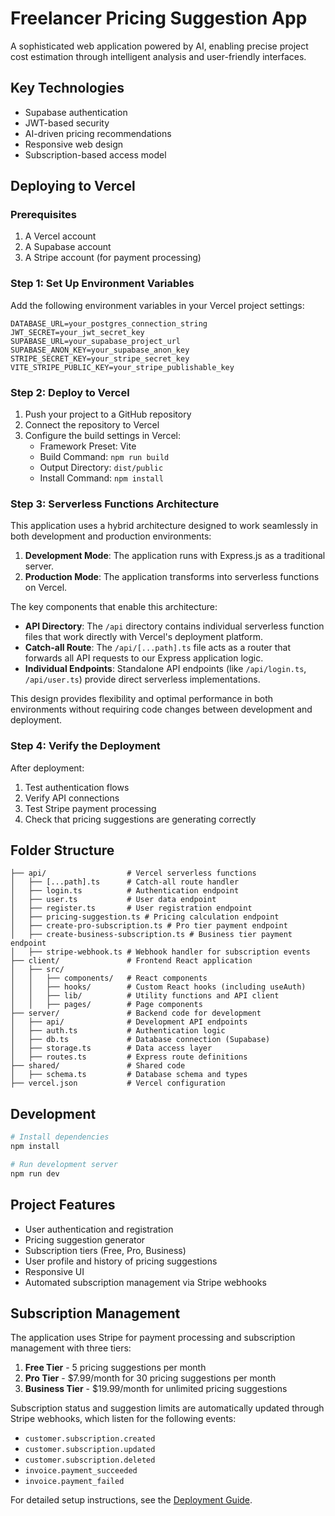 # Freelancer Pricing Suggestion App

A sophisticated web application powered by AI, enabling precise project cost estimation through intelligent analysis and user-friendly interfaces.

## Key Technologies

- Supabase authentication
- JWT-based security
- AI-driven pricing recommendations
- Responsive web design
- Subscription-based access model

## Deploying to Vercel

### Prerequisites

1. A Vercel account
2. A Supabase account
3. A Stripe account (for payment processing)

### Step 1: Set Up Environment Variables

Add the following environment variables in your Vercel project settings:

```
DATABASE_URL=your_postgres_connection_string
JWT_SECRET=your_jwt_secret_key
SUPABASE_URL=your_supabase_project_url
SUPABASE_ANON_KEY=your_supabase_anon_key
STRIPE_SECRET_KEY=your_stripe_secret_key
VITE_STRIPE_PUBLIC_KEY=your_stripe_publishable_key
```

### Step 2: Deploy to Vercel

1. Push your project to a GitHub repository
2. Connect the repository to Vercel
3. Configure the build settings in Vercel:
   - Framework Preset: Vite
   - Build Command: `npm run build`
   - Output Directory: `dist/public`
   - Install Command: `npm install`

### Step 3: Serverless Functions Architecture

This application uses a hybrid architecture designed to work seamlessly in both development and production environments:

1. **Development Mode**: The application runs with Express.js as a traditional server.
2. **Production Mode**: The application transforms into serverless functions on Vercel.

The key components that enable this architecture:

- **API Directory**: The `/api` directory contains individual serverless function files that work directly with Vercel's deployment platform.
- **Catch-all Route**: The `/api/[...path].ts` file acts as a router that forwards all API requests to our Express application logic.
- **Individual Endpoints**: Standalone API endpoints (like `/api/login.ts`, `/api/user.ts`) provide direct serverless implementations.

This design provides flexibility and optimal performance in both environments without requiring code changes between development and deployment.

### Step 4: Verify the Deployment

After deployment:
1. Test authentication flows
2. Verify API connections
3. Test Stripe payment processing
4. Check that pricing suggestions are generating correctly

## Folder Structure

```
├── api/                  # Vercel serverless functions
│   ├── [...path].ts      # Catch-all route handler
│   ├── login.ts          # Authentication endpoint
│   ├── user.ts           # User data endpoint
│   ├── register.ts       # User registration endpoint
│   ├── pricing-suggestion.ts # Pricing calculation endpoint
│   ├── create-pro-subscription.ts # Pro tier payment endpoint
│   ├── create-business-subscription.ts # Business tier payment endpoint
│   ├── stripe-webhook.ts # Webhook handler for subscription events
├── client/               # Frontend React application
│   ├── src/
│   │   ├── components/   # React components
│   │   ├── hooks/        # Custom React hooks (including useAuth)
│   │   ├── lib/          # Utility functions and API client
│   │   ├── pages/        # Page components
├── server/               # Backend code for development
│   ├── api/              # Development API endpoints
│   ├── auth.ts           # Authentication logic
│   ├── db.ts             # Database connection (Supabase)
│   ├── storage.ts        # Data access layer
│   ├── routes.ts         # Express route definitions
├── shared/               # Shared code
│   ├── schema.ts         # Database schema and types
├── vercel.json           # Vercel configuration
```

## Development

```bash
# Install dependencies
npm install

# Run development server
npm run dev
```

## Project Features

- User authentication and registration
- Pricing suggestion generator
- Subscription tiers (Free, Pro, Business)
- User profile and history of pricing suggestions
- Responsive UI
- Automated subscription management via Stripe webhooks

## Subscription Management

The application uses Stripe for payment processing and subscription management with three tiers:

1. **Free Tier** - 5 pricing suggestions per month
2. **Pro Tier** - $7.99/month for 30 pricing suggestions per month
3. **Business Tier** - $19.99/month for unlimited pricing suggestions

Subscription status and suggestion limits are automatically updated through Stripe webhooks, which listen for the following events:
- `customer.subscription.created`
- `customer.subscription.updated`
- `customer.subscription.deleted`
- `invoice.payment_succeeded`
- `invoice.payment_failed`

For detailed setup instructions, see the [Deployment Guide](DEPLOYMENT_GUIDE.md).